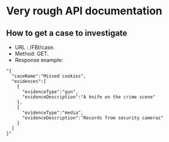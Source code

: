 
Very rough API documentation
============================


How to get a case to investigate
--------------------------------

* URL : /FBI/case.
* Method: GET.
* Response example:
```
"{
  "caseName":"Missed cookies",
  "evidences":[
    {
      "evidenceType":"gun",
      "evidenceDescription":"A knife on the crime scene"
    },
    {
      "evidenceType":"media",
      "evidenceDescription":"Records from security cameras"
    }
  ]
}"
```


